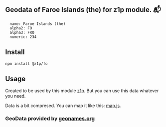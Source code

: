 
## Geodata of Faroe Islands (the) for z1p module. :mailbox_with_mail:

```
  name: Faroe Islands (the)
  alpha2: FO
  alpha3: FRO
  numeric: 234
```

## Install

```
npm install @z1p/fo
```

## Usage

Created to be used by this module [z1p](https://github.com/vzhufk/z1p).
But you can use this data whatever you need.

Data is a bit compresed. You can map it like this: [map.js](https://github.com/vzhufk/z1p/blob/master/src/map.js).

### GeoData provided by **[geonames.org](http://www.geonames.org/)**
